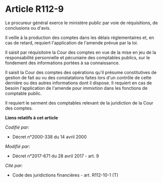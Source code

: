# Article R112-9

Le procureur général exerce le ministère public par voie de réquisitions, de conclusions ou d'avis.

Il veille à la production des comptes dans les délais réglementaires et, en cas de retard, requiert l'application de l'amende
prévue par la loi.

Il saisit par réquisitoire la Cour des comptes en vue de la mise en jeu de la responsabilité personnelle et pécuniaire des
comptables publics, sur le fondement des informations portées à sa connaissance.

Il saisit la Cour des comptes des opérations qu'il présume constitutives de gestion de fait au vu des constatations faites
lors d'un contrôle de cette dernière ou des autres informations dont il dispose. Il requiert en cas de besoin l'application
de l'amende pour immixtion dans les fonctions de comptable public.

Il requiert le serment des comptables relevant de la juridiction de la Cour des comptes.

**Liens relatifs à cet article**

_Codifié par_:

  - Décret n°2000-338 du 14 avril 2000

_Modifié par_:

  - Décret n°2017-671 du 28 avril 2017 - art. 9

_Cité par_:

  - Code des juridictions financières - art. R112-10-1 (T)
